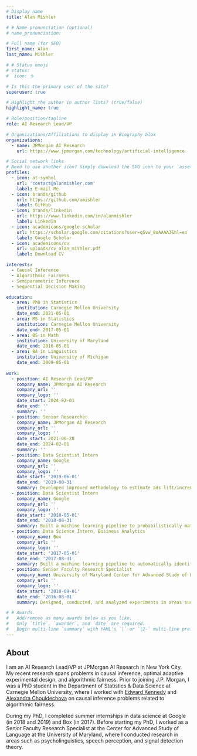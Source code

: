 ```yaml
---
# Display name
title: Alan Mishler

# # Name pronunciation (optional)
# name_pronunciation:

# Full name (for SEO)
first_name: Alan
last_name: Mishler

# # Status emoji
# status:
#  icon: ☕️

# Is this the primary user of the site?
superuser: true

# Highlight the author in author lists? (true/false)
highlight_name: true

# Role/position/tagline
role: AI Research Lead/VP

# Organizations/Affiliations to display in Biography blox
organizations:
  - name: JPMorgan AI Research
    url: https://www.jpmorgan.com/technology/artificial-intelligence

# Social network links
# Need to use another icon? Simply download the SVG icon to your `assets/media/icons/` folder.
profiles:
  - icon: at-symbol
    url: 'contact@alanmishler.com'
    label: E-mail Me
  - icon: brands/github
    url: https://github.com/amishler
    label: GitHub
  - icon: brands/linkedin
    url: https://www.linkedin.com/in/alanmishler
    label: LinkedIn
  - icon: academicons/google-scholar
    url: https://scholar.google.com/citations?user=qSvw_8oAAAAJ&hl=en
    label: Google Scholar
  - icon: academicons/cv
    url: uploads/cv_alan_mishler.pdf
    label: Download CV

interests:
  - Causal Inference
  - Algorithmic Fairness
  - Semiparametric Inference
  - Sequential Decision Making

education:
  - area: PhD in Statistics
    institution: Carnegie Mellon University
    date_end: 2021-05-01
  - area: MS in Statistics
    institution: Carnegie Mellon University
    date_end: 2017-05-01
  - area: BS in Math
    institution: University of Maryland
    date_end: 2016-05-01
  - area: BA in Linguistics
    institution: University of Michigan
    date_end: 2009-05-01
    
work:
  - position: AI Research Lead/VP
    company_name: JPMorgan AI Research
    company_url: ''
    company_logo: ''
    date_start: 2024-02-01
    date_end: ''
    summary: ''
  - position: Senior Researcher
    company_name: JPMorgan AI Research
    company_url: ''
    company_logo: ''
    date_start: 2021-06-28
    date_end: 2024-02-01
    summary: ''
  - position: Data Scientist Intern
    company_name: Google
    company_url: ''
    company_logo: ''
    date_start: '2019-06-01'
    date_end: '2019-08-31'
    summary: Developed improved methodology to estimate ads lift/incrementality using combined experimental and observational data.
  - position: Data Scientist Intern
    company_name: Google
    company_url: ''
    company_logo: ''
    date_start: '2018-05-01'
    date_end: '2018-08-31'
    summary: Built a machine learning pipeline to probabilistically match entities in text with entries in a database.
  - position: Data Science Intern, Business Analytics
    company_name: Box
    company_url: ''
    company_logo: ''
    date_start: '2017-05-01'
    date_end: '2017-08-31'
    summary: Built a machine learning pipeline to automatically identify new marketing and sales leads.
  - position: Senior Faculty Research Specialist
    company_name: University of Maryland Center for Advanced Study of Language
    company_url: ''
    company_logo: ''
    date_start: '2010-09-01'
    date_end: '2016-08-01'
    summary: Designed, conducted, and analyzed experiments in areas such as psycholinguistics, speech perception, and signal detection.

# # Awards.
#   Add/remove as many awards below as you like.
#   Only `title`, `awarder`, and `date` are required.
#   Begin multi-line `summary` with YAML's `|` or `|2-` multi-line prefix and indent 2 spaces below.
---
```


## About

I am an AI Research Lead/VP at JPMorgan AI Research in New York City. My recent research spans problems in causal inference, optimal adaptive experimental design, and algorithmic fairness. Prior to joining J.P. Morgan, I was a PhD student in the Department of Statistics & Data Science at Carnegie Mellon University, where I worked with <a href="http://www.ehkennedy.com/">Edward Kennedy</a> and <a href="https://www.microsoft.com/en-us/research/people/alexandrac/">Alexandra Chouldechova</a> on causal inference problems related to algorithmic fairness.

During my PhD, I completed summer internships in data science at Google (in 2018 and 2019) and Box (in 2017). Before starting my PhD, I worked as a Senior Faculty Research Specialist at the Center for Advanced Study of Language at the University of Maryland, where I conducted research in areas such as psycholinguistics, speech perception, and signal detection theory.
